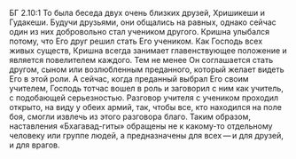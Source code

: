 БГ 2.10:1	То была беседа двух очень близких друзей, Хришикеши и Гудакеши. Будучи друзьями, они общались на равных, однако сейчас один из них добровольно стал учеником другого. Кришна улыбался потому, что Его друг решил стать Его учеником. Как Господь всех живых существ, Кришна всегда занимает главенствующее положение и является повелителем каждого. Тем не менее Он соглашается стать другом, сыном или возлюбленным преданного, который желает видеть Его в этой роли. А сейчас, когда преданный выбрал Его своим учителем, Господь тотчас вошел в роль и заговорил с ним как учитель, с подобающей серьезностью. Разговор учителя с учеником проходил открыто, на виду у обеих армий, так, чтобы все, кто находился на поле боя, смогли извлечь из этого разговора благо. Таким образом, наставления «Бхагавад-гиты» обращены не к какому-то отдельному человеку или группе людей, а предназначены для всех — и для друзей, и для врагов.